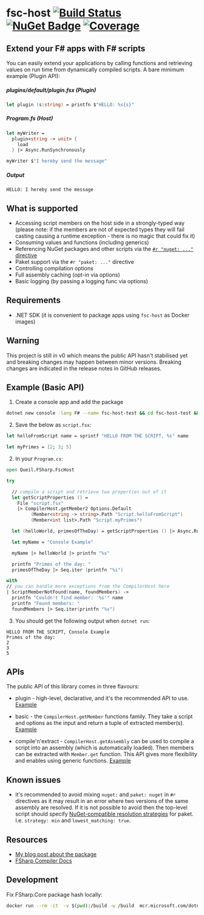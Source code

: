# fsc-host [![Build Status](https://dev.azure.com/queil/fsc-host/_apis/build/status/queil.fsc-host?branchName=main)](https://dev.azure.com/queil/fsc-host/_build/latest?definitionId=3&branchName=main)  [![NuGet Badge](https://buildstats.info/nuget/Queil.FSharp.FscHost?includePreReleases=true)](https://www.nuget.org/packages/Queil.FSharp.FscHost) [![Coverage](https://img.shields.io/azure-devops/coverage/queil/fsc-host/3?style=flat)](https://img.shields.io/azure-devops/coverage/queil/fsc-host/3?style=plastic)

## Extend your F# apps with F# scripts

You can easily extend your applications by calling functions and retrieving values on run time from dynamically compiled scripts. A bare minimum example (Plugin API):

##### plugins/default/plugin.fsx (Plugin)
```fsharp
let plugin (s:string) = printfn $"HELLO: %s{s}"
```
##### Program.fs (Host)
```fsharp
let myWriter =
  plugin<string -> unit> {
    load
  } |> Async.RunSynchronously

myWriter $"I hereby send the message"
```
##### Output

```
HELLO: I hereby send the message
```
## What is supported

* Accessing script members on the host side in a strongly-typed way (please note: if the members are not of expected types they will fail casting causing a runtime exception - there is no magic that could fix it)   
* Consuming values and functions (including generics)
* Referencing NuGet packages and other scripts via the [`#r "nuget: ..."` directive](https://docs.microsoft.com/en-us/dotnet/fsharp/tools/fsharp-interactive/#referencing-packages-in-f-interactive)
* Paket support via the `#r "paket: ..."` directive
* Controlling compilation options
* Full assembly caching (opt-in via options)
* Basic logging (by passing a logging func via options)

## Requirements

* .NET SDK (it is convenient to package apps using `fsc-host` as Docker images)

## Warning

This project is still in v0 which means the public API hasn't stabilised yet and breaking changes may happen between minor versions. Breaking changes are indicated in the release notes in GitHub releases. 

## Example (Basic API)

1. Create a console app and add the package

```sh
dotnet new console -lang F# --name fsc-host-test && cd fsc-host-test && dotnet add package Queil.FSharp.FscHost --version 0.16.0
```

2. Save the below as `script.fsx`:

```fsharp
let helloFromScript name = sprintf "HELLO FROM THE SCRIPT, %s" name

let myPrimes = [2; 3; 5]
```

2. In your `Program.cs`:

```fsharp
open Queil.FSharp.FscHost

try

  // compile a script and retrieve two properties out of it
  let getScriptProperties () =
    File "script.fsx"
    |> CompilerHost.getMember2 Options.Default
         (Member<string -> string>.Path "Script.helloFromScript")
         (Member<int list>.Path "Script.myPrimes")

  let (helloWorld, primesOfTheDay) = getScriptProperties () |> Async.RunSynchronously

  let myName = "Console Example"

  myName |> helloWorld |> printfn "%s"

  printfn "Primes of the day: "
  primesOfTheDay |> Seq.iter (printfn "%i")

with
// you can handle more exceptions from the CompilerHost here
| ScriptMemberNotFound(name, foundMembers) ->
  printfn "Couldn't find member: '%s'" name
  printfn "Found members: "
  foundMembers |> Seq.iter(printfn "%s")

```

3. You should get the following output when `dotnet run`:

```
HELLO FROM THE SCRIPT, Console Example
Primes of the day: 
2
3
5

```

## APIs

The public API of this library comes in three flavours:

* plugin - high-level, declarative, and it's the recommended API to use.
  [Example](examples/Plugin)

* basic - the `CompilerHost.getMember` functions family. They take a script and options as the input and return a tuple of extracted member(s).
  [Example](examples/Simple)

* compile'n'extract - `CompilerHost.getAssembly` can be used to compile a script into an assembly (which is automatically loaded). Then members can be extracted with `Member.get` function. This API gives more flexibility and enables using generic functions. 
  [Example](examples/CompileAndExtract)

## Known issues

* it's recommended to avoid mixing `nuget:` and `paket: nuget` in `#r` directives as it may result in an error where two versions of the same assembly are resolved. If it is not possible to avoid then the top-level script should specify [NuGet-compatible resolution strategies](https://fsprojects.github.io/Paket/dependencies-file.html#Resolver-strategy-for-transitive-dependencies) for paket. I.e. `strategy: min` and `lowest_matching: true`.

## Resources

* [My blog post about the package](https://queil.net/2021/10/embedding-fsharp-compiler-fsc-host-nuget/)
* [FSharp Compiler Docs](https://fsharp.github.io/fsharp-compiler-docs/)

## Development

Fix FSharp.Core package hash locally:

```sh
docker run --rm -it  -v $(pwd):/build -w /build  mcr.microsoft.com/dotnet/sdk:8.0 dotnet restore --force-evaluate
```
